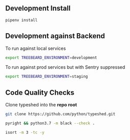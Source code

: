 ## Development Install

```bash
pipenv install
```

## Development against Backend

To run against local services

```bash
export TREEBEARD_ENVIRONMENT=development
```

To run against prod services but with Sentry suppressed

```bash
export TREEBEARD_ENVIRONMENT=staging
```

## Code Quality Checks

Clone typeshed into the **repo root**

```bash
git clone https://github.com/python/typeshed.git
```

```bash
pyright && python3.7 -m black --check .
```

```bash
isort -m 3 -tc -y
```
